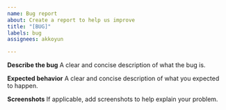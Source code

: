 ```yaml
---
name: Bug report
about: Create a report to help us improve
title: "[BUG]"
labels: bug
assignees: akkoyun

---
```


**Describe the bug**
A clear and concise description of what the bug is.

**Expected behavior**
A clear and concise description of what you expected to happen.

**Screenshots**
If applicable, add screenshots to help explain your problem.
